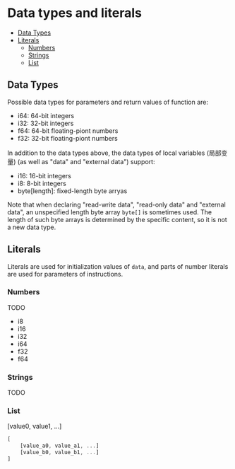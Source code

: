 # Data types and literals

<!-- @import "[TOC]" {cmd="toc" depthFrom=2 depthTo=4 orderedList=false} -->

<!-- code_chunk_output -->

- [Data Types](#data-types)
- [Literals](#literals)
  - [Numbers](#numbers)
  - [Strings](#strings)
  - [List](#list)

<!-- /code_chunk_output -->

## Data Types

Possible data types for parameters and return values of function are:

- i64: 64-bit integers
- i32: 32-bit integers
- f64: 64-bit floating-piont numbers
- f32: 32-bit floating-piont numbers

In addition to the data types above, the data types of local variables (局部变量) (as well as "data" and "external data") support:

- i16: 16-bit integers
- i8: 8-bit integers
- byte[length]: fixed-length byte arryas

Note that when declaring "read-write data", "read-only data" and "external data", an unspecified length byte array `byte[]` is sometimes used. The length of such byte arrays is determined by the specific content, so it is not a new data type.

## Literals

Literals are used for initialization values of `data`, and parts of number literals are used for parameters of instructions.

### Numbers

TODO

- i8
- i16
- i32
- i64
- f32
- f64

### Strings

TODO

### List

[value0, value1, ...]

```js
[
    [value_a0, value_a1, ...]
    [value_b0, value_b1, ...]
]
```
